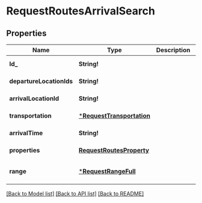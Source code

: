 # RequestRoutesArrivalSearch

## Properties
Name | Type | Description | Notes
------------ | ------------- | ------------- | -------------
**Id_** | **String!** |  | [default to null]
**departureLocationIds** | **String!** |  | [default to null]
**arrivalLocationId** | **String!** |  | [default to null]
**transportation** | [***RequestTransportation**](RequestTransportation.md) |  | [default to null]
**arrivalTime** | **String!** |  | [default to null]
**properties** | [**RequestRoutesProperty**](RequestRoutesProperty.md) |  | [default to null]
**range** | [***RequestRangeFull**](RequestRangeFull.md) |  | [optional] [default to null]

[[Back to Model list]](../README.md#documentation-for-models) [[Back to API list]](../README.md#documentation-for-api-endpoints) [[Back to README]](../README.md)


